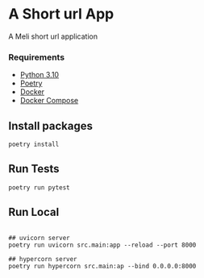 # A Short url App
A Meli short url application

### Requirements 
* [Python 3.10](https://www.python.org/downloads/)
* [Poetry](https://python-poetry.org/docs/#installation)
* [Docker](https://docs.docker.com/get-docker/)
* [Docker Compose](https://docs.docker.com/compose/compose-file/)

## Install packages
```shell script
poetry install
```

## Run Tests 
```shell script
poetry run pytest
```

## Run Local
```shell script

## uvicorn server
poetry run uvicorn src.main:app --reload --port 8000

## hypercorn server
poetry run hypercorn src.main:ap --bind 0.0.0.0:8000
```